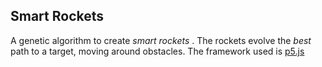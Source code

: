 ## Smart Rockets
A genetic algorithm to create _smart rockets_ . The rockets evolve the _best_ path to a target, moving around obstacles. The framework used is [p5.js](https://p5js.org/)
